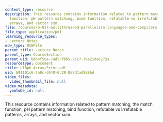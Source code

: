 ```yaml
---
content_type: resource
description: This resource contains information related to pattern matching, the match
  function, pH pattern matching, bind function, refutable vs irrefutable patterns,
  arrays, and vector sum.
file: /courses/6-827-multithreaded-parallelism-languages-and-compilers-fall-2002/b91101c65a8cd6406c288a7d1ad588bd_L10pH_ArraysPrint.pdf
file_type: application/pdf
learning_resource_types:
- Lecture Notes
ocw_type: OCWFile
parent_title: Lecture Notes
parent_type: CourseSection
parent_uid: bd64f58a-7ad5-fbb5-7cc7-76e21de6272a
resourcetype: Document
title: L10pH_ArraysPrint.pdf
uid: b91101c6-5a8c-d640-6c28-8a7d1ad588bd
video_files:
  video_thumbnail_file: null
video_metadata:
  youtube_id: null
---
```

This resource contains information related to pattern matching, the match function, pH pattern matching, bind function, refutable vs irrefutable patterns, arrays, and vector sum.